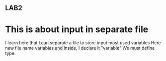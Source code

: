 ## LAB2
# This is about input in separate file
I learn here that I can separate a file to store input most used variables
Here new file name variables and inside, I declare it "variable"
We must define type. 